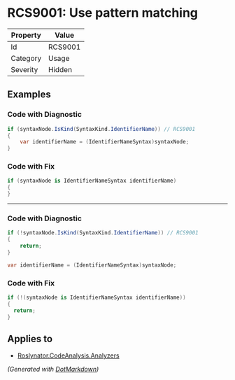 # RCS9001: Use pattern matching

| Property | Value   |
| -------- | ------- |
| Id       | RCS9001 |
| Category | Usage   |
| Severity | Hidden  |

## Examples

### Code with Diagnostic

```csharp
if (syntaxNode.IsKind(SyntaxKind.IdentifierName)) // RCS9001
{
    var identifierName = (IdentifierNameSyntax)syntaxNode;
}
```

### Code with Fix

```csharp
if (syntaxNode is IdentifierNameSyntax identifierName)
{
}
```

- - -

### Code with Diagnostic

```csharp
if (!syntaxNode.IsKind(SyntaxKind.IdentifierName)) // RCS9001
{
    return;
}

var identifierName = (IdentifierNameSyntax)syntaxNode;
```

### Code with Fix

```csharp
if (!(syntaxNode is IdentifierNameSyntax identifierName))
{
  return;
}
```

## Applies to

* [Roslynator.CodeAnalysis.Analyzers](https://www.nuget.org/packages/Roslynator.CodeAnalysis.Analyzers)


*\(Generated with [DotMarkdown](http://github.com/JosefPihrt/DotMarkdown)\)*